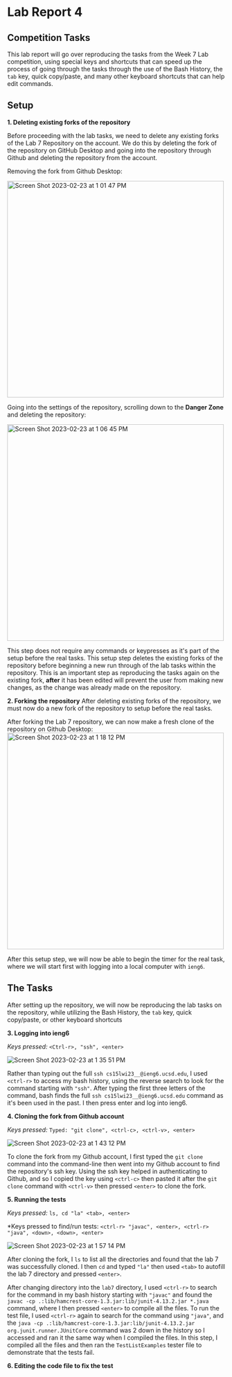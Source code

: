 # Lab Report 4
## Competition Tasks
This lab report will go over reproducing the tasks from the Week 7 Lab competition, using special keys and shortcuts that can speed up the process of going through the tasks through the use of the Bash History, the `tab` key, quick copy/paste, and many other keyboard shortcuts that can help edit commands. 

## Setup
**1. Deleting existing forks of the repository**

Before proceeding with the lab tasks, we need to delete any existing forks of the Lab 7 Repository on the account. We do this by deleting the fork of the repository on GitHub Desktop and going into the repository through Github and deleting the repository from the account.

Removing the fork from Github Desktop:

<img width="500" alt="Screen Shot 2023-02-23 at 1 01 47 PM" src="https://user-images.githubusercontent.com/122497165/221029356-94c3ad7c-06c1-4c17-9ab7-39550ab2ce39.png">

Going into the settings of the repository, scrolling down to the **Danger Zone** and deleting the repository:

<img width="500" alt="Screen Shot 2023-02-23 at 1 06 45 PM" src="https://user-images.githubusercontent.com/122497165/221030241-9bf0b5d5-3270-4837-b786-01a59fee4cab.png">

This step does not require any commands or keypresses as it's part of the setup before the real tasks. This setup step deletes the existing forks of the repository before beginning a new run through of the lab tasks within the repository. This is an important step as reproducing the tasks again on the existing fork, **after** it has been edited will prevent the user from making new changes, as the change was already made on the repository.

**2. Forking the repository**
After deleting existing forks of the repository, we must now do a new fork of the repository to setup before the real tasks. 

After forking the Lab 7 repository, we can now make a fresh clone of the repository on Github Desktop:
<img width="500" alt="Screen Shot 2023-02-23 at 1 18 12 PM" src="https://user-images.githubusercontent.com/122497165/221032399-e182b891-f879-41fb-bf66-c9835cf87fe2.png">

After this setup step, we will now be able to begin the timer for the real task, where we will start first with logging into a local computer with `ieng6`.

## The Tasks
After setting up the repository, we will now be reproducing the lab tasks on the repository, while utilizing the Bash History, the `tab` key, quick copy/paste, or other keyboard shortcuts

**3. Logging into ieng6**


*Keys pressed:* `<Ctrl-r>, "ssh", <enter>`

![Screen Shot 2023-02-23 at 1 35 51 PM](https://user-images.githubusercontent.com/122497165/221035768-261c0e67-b68d-46e2-92de-303f632318a3.png)

Rather than typing out the full `ssh cs15lwi23__@ieng6.ucsd.edu`, I used `<ctrl-r>` to access my bash history, using the reverse search to look for the command starting with `"ssh"`. After typing the first three letters of the command, bash finds the full `ssh cs15lwi23__@ieng6.ucsd.edu` command as it's been used in the past. I then press enter and log into ieng6.

**4. Cloning the fork from Github account**

*Keys pressed:* `Typed: "git clone", <ctrl-c>, <ctrl-v>, <enter>`

![Screen Shot 2023-02-23 at 1 43 12 PM](https://user-images.githubusercontent.com/122497165/221037027-38bcd070-fa8b-40cc-80ea-4e839c80084c.png)

To clone the fork from my Github account, I first typed the `git clone` command into the command-line then went into my Github account to find the repository's ssh key. Using the ssh key helped in authenticating to Github, and so I copied the key using `<ctrl-c>` then pasted it after the `git clone` command with `<ctrl-v>` then pressed `<enter>` to clone the fork.

**5. Running the tests**

*Keys pressed:* `ls, cd "la" <tab>, <enter> `

*Keys pressed to find/run tests: `<ctrl-r> "javac", <enter>, <ctrl-r> "java", <down>, <down>, <enter>`

![Screen Shot 2023-02-23 at 1 57 14 PM](https://user-images.githubusercontent.com/122497165/221039688-592dccf5-7c1a-421d-8c23-558ef0a7de45.png)

After cloning the fork, I `ls` to list all the directories and found that the lab 7 was successfully cloned. I then `cd` and typed `"la"` then used `<tab>` to autofill the lab 7 directory and pressed `<enter>`. 

After changing directory into the `lab7` directory, I used `<ctrl-r>` to search for the command in my bash history starting with `"javac"` and found the  
`javac -cp .:lib/hamcrest-core-1.3.jar:lib/junit-4.13.2.jar *.java` command, where I then pressed `<enter>` to compile all the files. To run the test file, I used `<ctrl-r>` again to search for the command using `"java"`, and the `java -cp .:lib/hamcrest-core-1.3.jar:lib/junit-4.13.2.jar org.junit.runner.JUnitCore` command was 2 down in the history so I accessed and ran it the same way when I compiled the files. In this step, I compiled all the files and then ran the `TestListExamples` tester file to demonstrate that the tests fail.

**6. Editing the code file to fix the test**



